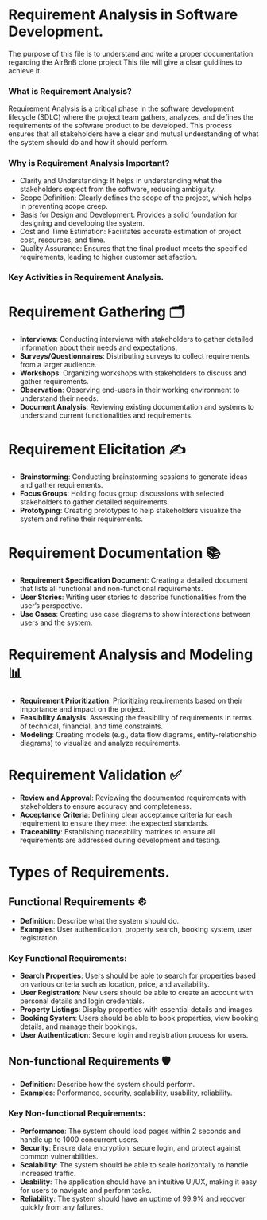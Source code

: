 # Requirement Analysis in Software Development.
The purpose of this file is to understand and write a proper documentation regarding the AirBnB clone project
This file will give a clear guidlines to achieve it.

### What is Requirement Analysis?
Requirement Analysis is a critical phase in the software development lifecycle (SDLC) where the project team gathers, analyzes, and defines the requirements of the software product to be developed. This process ensures that all stakeholders have a clear and mutual understanding of what the system should do and how it should perform.

### Why is Requirement Analysis Important?
- Clarity and Understanding: It helps in understanding what the stakeholders expect from the software, reducing ambiguity.
- Scope Definition: Clearly defines the scope of the project, which helps in preventing scope creep.
- Basis for Design and Development: Provides a solid foundation for designing and developing the system.
- Cost and Time Estimation: Facilitates accurate estimation of project cost, resources, and time.
- Quality Assurance: Ensures that the final product meets the specified requirements, leading to higher customer satisfaction.


### Key Activities in Requirement Analysis.
# Requirement Gathering 🗂️

- **Interviews**: Conducting interviews with stakeholders to gather detailed information about their needs and expectations.
- **Surveys/Questionnaires**: Distributing surveys to collect requirements from a larger audience.
- **Workshops**: Organizing workshops with stakeholders to discuss and gather requirements.
- **Observation**: Observing end-users in their working environment to understand their needs.
- **Document Analysis**: Reviewing existing documentation and systems to understand current functionalities and requirements.

# Requirement Elicitation ✍️
- **Brainstorming**: Conducting brainstorming sessions to generate ideas and gather requirements.
- **Focus Groups**: Holding focus group discussions with selected stakeholders to gather detailed requirements.
- **Prototyping**: Creating prototypes to help stakeholders visualize the system and refine their requirements.
  
# Requirement Documentation 📚
- **Requirement Specification Document**: Creating a detailed document that lists all functional and non-functional requirements.
- **User  Stories**: Writing user stories to describe functionalities from the user’s perspective.
- **Use Cases**: Creating use case diagrams to show interactions between users and the system.
  
# Requirement Analysis and Modeling 📊
- **Requirement Prioritization**: Prioritizing requirements based on their importance and impact on the project.
- **Feasibility Analysis**: Assessing the feasibility of requirements in terms of technical, financial, and time constraints.
- **Modeling**: Creating models (e.g., data flow diagrams, entity-relationship diagrams) to visualize and analyze requirements.

# Requirement Validation ✅
- **Review and Approval**: Reviewing the documented requirements with stakeholders to ensure accuracy and completeness.
- **Acceptance Criteria**: Defining clear acceptance criteria for each requirement to ensure they meet the expected standards.
- **Traceability**: Establishing traceability matrices to ensure all requirements are addressed during development and testing.

# Types of Requirements.
## Functional Requirements ⚙️

- **Definition**: Describe what the system should do.
- **Examples**: User authentication, property search, booking system, user registration.

### Key Functional Requirements:

- **Search Properties**: Users should be able to search for properties based on various criteria such as location, price, and availability.
- **User  Registration**: New users should be able to create an account with personal details and login credentials.
- **Property Listings**: Display properties with essential details and images.
- **Booking System**: Users should be able to book properties, view booking details, and manage their bookings.
- **User  Authentication**: Secure login and registration process for users.

## Non-functional Requirements 🛡️

- **Definition**: Describe how the system should perform.
- **Examples**: Performance, security, scalability, usability, reliability.

### Key Non-functional Requirements:

- **Performance**: The system should load pages within 2 seconds and handle up to 1000 concurrent users.
- **Security**: Ensure data encryption, secure login, and protect against common vulnerabilities.
- **Scalability**: The system should be able to scale horizontally to handle increased traffic.
- **Usability**: The application should have an intuitive UI/UX, making it easy for users to navigate and perform tasks.
- **Reliability**: The system should have an uptime of 99.9% and recover quickly from any failures.
